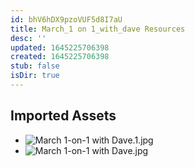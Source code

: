 ```yaml
---
id: bhV6hDX9pzoVUF5d8I7aU
title: March_1 on 1_with_dave Resources
desc: ''
updated: 1645225706398
created: 1645225706398
stub: false
isDir: true
---
```

## Imported Assets
- ![March 1-on-1 with Dave.1.jpg](/assets/march-1-on-1-with-dave.jpg)
- ![March 1-on-1 with Dave.jpg](/assets/march-1-on-1-with-dave.jpg)
